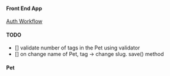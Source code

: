#### Front End App

[Auth Workflow](https://react-node-user-workflow-front-end.netlify.app/)

#### TODO

- [] validate number of tags in the Pet using validator 
- [] on change name of Pet, tag -> change slug. save() method


#### Pet

